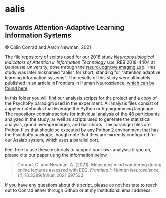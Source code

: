 # aalis
## Towards Attention-Adaptive Learning Information Systems
© Colin Conrad and Aaron Newman, 2021

The file repository of scripts used for our 2018 study _Neurophysiological Indicators of Attention in Information Technology Use_, REB 2018-4404 at Dalhousie University, done through the [NeuroCognitive Imaging Lab](https://ncil.science/). This study was later nicknamed "aalis" for short, standing for "attention adaptive learning information systems". The results of this study were ultimately published in an article in Frontiers in Human Neuroscience, <a href="https://www.frontiersin.org/articles/10.3389/fnhum.2021.697532/full">which can be found here</a>.

In this folder you will find our analysis scripts for the project and a copy of the PsychoPy paradigm used in the experiment. All analysis files consist of Jupyter notebooks that leverage the Python or R programming language. The repository contains scripts for individual analysis of the 48 participants analyzed in the study, as well as scripts used to generate the statistical analysis, grand average images, and bar charts. The paradigm files are Python files that should be executed by any Python 2 environment that has the PsychoPy package, though note that they are currently configured for our Asalab system, which uses a parallel port. 

Feel free to use these materials to support your own analysis; if you do, please cite our paper using the information below.

> Conrad, C. and Newman, A. (2021). Measuring mind wandering during online lectures assessed with EEG. _Frontiers in Human Neuroscience, 14_, 10.3389/fnhum.2021.697532.

If you have any questions about this script, please do not hesitate to reach out to Conrad either through Github or at my institutional email address.
